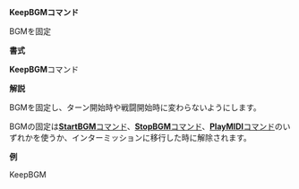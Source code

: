 **KeepBGMコマンド**

BGMを固定

**書式**

**KeepBGM**コマンド

**解説**

BGMを固定し、ターン開始時や戦闘開始時に変わらないようにします。

BGMの固定は[**StartBGM**コマンド](StartBGMコマンド.md)、[**StopBGM**コマンド](StopBGMコマンド.md)、[**PlayMIDI**コマンド](PlayMIDIコマンド.md)のいずれかを使うか、インターミッションに移行した時に解除されます。

**例**

KeepBGM
